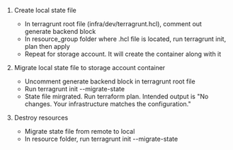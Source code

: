 1. Create local state file
    - In terragrunt root file (infra/dev/terragrunt.hcl), comment out generate backend block
    - In resource_group folder where .hcl file is located, run terragrunt init, plan then apply
    - Repeat for storage account. It will create the container along with it

2. Migrate local state file to storage account container
    - Uncomment generate backend block in terragrunt root file
    - Run terragrunt init --migrate-state
    - State file mirgrated. Run terraform plan. Intended output is "No changes. Your infrastructure matches the configuration."

3. Destroy resources
    - Migrate state file from remote to local
    - In resource folder, run terragrunt init --migrate-state